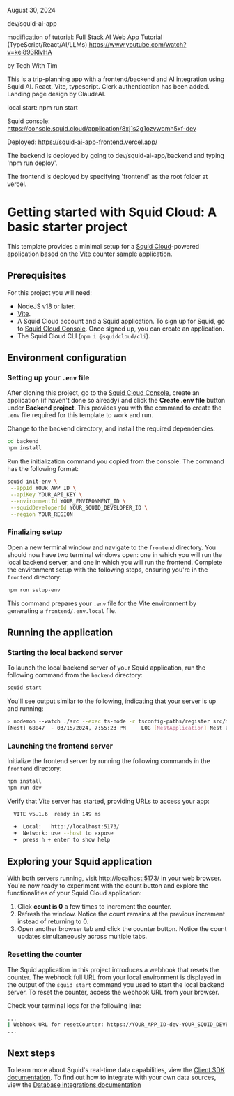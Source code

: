 August 30, 2024

dev/squid-ai-app

modification of tutorial:
Full Stack AI Web App Tutorial (TypeScript/React/AI/LLMs)
https://www.youtube.com/watch?v=kel893RIvHA

by Tech With Tim

This is a trip-planning app with a frontend/backend and AI integration using Squid AI. React, Vite, typescript. Clerk authentication has been added. Landing page design by ClaudeAI.

local start:
  npm run start

Squid console:
https://console.squid.cloud/application/8xj1s2g1ozvwomh5xf-dev

Deployed:
  https://squid-ai-app-frontend.vercel.app/

The backend is deployed by going to dev/squid-ai-app/backend and typing 'npm run deploy'.

The frontend is deployed by specifying 'frontend' as the root folder at vercel.




# Getting started with Squid Cloud: A basic starter project

This template provides a minimal setup for a [Squid Cloud](https://squid.cloud)-powered application based on the [Vite](https://vitejs.dev/) counter sample application.

## Prerequisites

For this project you will need:

- NodeJS v18 or later.
- [Vite](https://vitejs.dev/).
- A Squid Cloud account and a Squid application. To sign up for Squid, go to [Squid Cloud Console](https://console.squid.cloud). Once signed up, you can create an application.
- The Squid Cloud CLI (`npm i @squidcloud/cli`).

## Environment configuration

### Setting up your `.env` file

After cloning this project, go to the [Squid Cloud Console](https://console.squid.cloud), create an application (if haven't done so already) and click the **Create .env file** button under **Backend project**. This provides you with the command to create the `.env` file required for this template to work and run.

Change to the backend directory, and install the required dependencies:

```bash
cd backend
npm install
```

Run the initialization command you copied from the console. The command has the following format:

```bash
squid init-env \
 --appId YOUR_APP_ID \
 --apiKey YOUR_API_KEY \
 --environmentId YOUR_ENVIRONMENT_ID \
 --squidDeveloperId YOUR_SQUID_DEVELOPER_ID \
 --region YOUR_REGION
```

### Finalizing setup

Open a new terminal window and navigate to the `frontend` directory. You should now have two terminal windows open: one in which you will run the local backend server, and one in which you will run the frontend. Complete the environment setup with the following steps, ensuring you're in the `frontend` directory:

```bash
npm run setup-env
```

This command prepares your `.env` file for the Vite environment by generating a `frontend/.env.local` file.

## Running the application

### Starting the local backend server

To launch the local backend server of your Squid application, run the following command from the `backend` directory:

```bash
squid start
```

You'll see output similar to the following, indicating that your server is up and running:

```bash
> nodemon --watch ./src --exec ts-node -r tsconfig-paths/register src/main.ts
[Nest] 68047  - 03/15/2024, 7:55:23 PM     LOG [NestApplication] Nest application successfully started +1ms
```

### Launching the frontend server

Initialize the frontend server by running the following commands in the `frontend` directory:

```bash
npm install
npm run dev
```

Verify that Vite server has started, providing URLs to access your app:

```bash
  VITE v5.1.6  ready in 149 ms

  ➜  Local:   http://localhost:5173/
  ➜  Network: use --host to expose
  ➜  press h + enter to show help
```

## Exploring your Squid application

With both servers running, visit [http://localhost:5173/](http://localhost:5173/) in your web browser. You're now ready to experiment with the count button and explore the functionalities of your Squid Cloud application:

1. Click **count is 0** a few times to increment the counter.
2. Refresh the window. Notice the count remains at the previous increment instead of returning to 0.
3. Open another browser tab and click the counter button. Notice the count updates simultaneously across multiple tabs.

### Resetting the counter

The Squid application in this project introduces a webhook that resets the counter. The webhook full URL from your local environment is displayed in the output of the `squid start` command you used to start the local backend server. To reset the counter, access the webhook URL from your browser.

Check your terminal logs for the following line:

```bash
...
| Webhook URL for resetCounter: https://YOUR_APP_ID-dev-YOUR_SQUID_DEVELOPER_ID.us-east-1.aws.squid.cloud/webhooks/resetCounter   |
...
```

## Next steps

To learn more about Squid's real-time data capabilities, view the [Client SDK documentation](https://docs.squid.cloud/docs/development-tools/client-sdk/). To find out how to integrate with your own data sources, view the [Database integrations documentation](https://docs.squid.cloud/docs/integrations/database/)
